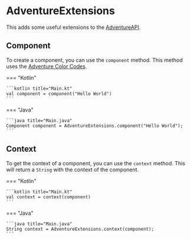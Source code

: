 # AdventureExtensions
This adds some useful extensions to the [AdventureAPI](https://docs.advntr.dev/).

## Component 
To create a component, you can use the `component` method. This method uses the [Adventure Color Codes](https://docs.advntr.dev/minimessage/format.html).

=== "Kotlin"

    ```kotlin title="Main.kt"
    val component = component("Hello World")
    ```
=== "Java"

    ```java title="Main.java"
    Component component = AdventureExtensions.component("Hello World");
    ```

## Context
To get the context of a component, you can use the `context` method. This will return
a `String` with the context of the component.

=== "Kotlin"

    ```kotlin title="Main.kt"
    val context = context(component)
    ```
=== "Java"

    ```java title="Main.java"
    String context = AdventureExtensions.context(component);
    ```
